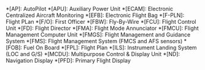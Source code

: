 *[AP]: AutoPilot
*[APU]: Auxiliary Power Unit
*[ECAM]: Electronic Centralized Aircraft Monitoring
*[EFB]: Electronic Flight Bag
*[F-PLN]: Flight PLan
*[F/O]: First Officer
*[FBW]: Fly-By-Wire
*[FCU]: Flight Control Unit
*[FD]: Flight Director
*[FMA]: Flight Mode Annunciator
*[FMCU]: Flight Management Computer Unit
*[FMGS]: Flight Management and Guidance System
*[FMS]: Flight Management System (FMCS and AFS sensors)
*[FOB]: Fuel On Board
*[FPL]: Flight Plan
*[ILS]: Instrument Landing System (LOC and G/S)
*[MCDU]: Multipurpose Control & Display Unit
*[ND]: Navigation Display
*[PFD]: Primary Flight Display